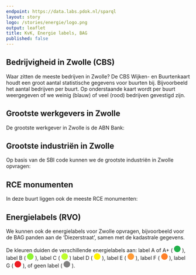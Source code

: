 ```yaml
---
endpoint: https://data.labs.pdok.nl/sparql
layout: story
logo: /stories/energie/logo.png
output: leaflet
title: KvK, Energie labels, BAG
published: false
---
```


## Bedrijvigheid in Zwolle (CBS)

Waar zitten de meeste bedrijven in Zwolle?  De CBS Wijken- en
Buurtenkaart houdt een groot aantal statistische gegevens voor buurten
bij.  Bijvoorbeeld het aantal bedrijven per buurt.  Op onderstaande
kaart wordt per buurt weergegeven of we weinig (blauw) of veel (rood)
bedrijven gevestigd zijn.

<query data-query-ref="10-buurt-cbs.rq" data-output="geo"></query>

<!--
## Kvk registraties voor ‘Binnenstad-Zuid’

Uit de vorige vraag werd duidelijk dat de meeste bedrijven (605) in
Zwolle in de buurt ‘Binnenstad-Zuid’ liggen.  Laten we voor deze buurt
de KvK registraties tonen:

<query
     data-query-ref="20-buurt-kvk.rq">
</query>
-->

## Grootste werkgevers in Zwolle

De grootste werkgever in Zwolle is de ABN Bank:


<query data-config="http://127.0.0.1:5000/stories/kvk/#query=prefix+kvk%3A+%3Chttp%3A%2F%2Fdata.labs.pdok.nl%2Fkvk%2Fdef%2F%3E%0Aprefix+schema%3A+%3Chttp%3A%2F%2Fschema.org%2F%3E%0Aprefix+xsd%3A+%3Chttp%3A%2F%2Fwww.w3.org%2F2001%2FXMLSchema%23%3E%0Aselect+%3Fnaam+(sum(%3Fwerknemers)+as+%3Fwerknemers)+%7B%0A++graph+%3Chttp%3A%2F%2Fdata.labs.pdok.nl%2Fgraph%2Fkvk%3E+%7B%0A++++%3Forganizatie%0A++++++kvk%3Aplaats+%22Zwolle%22%5E%5Exsd%3Astring%3B%0A++++++schema%3AlegalName+%3Fnaam%3B%0A++++++schema%3AnumberOfEmployees+%3Fwerknemers.%0A++%7D%0A%7D%0Agroup+by+%3Fnaam%0Aorder+by+desc(%3Fwerknemers)%0Alimit+25%0A&contentTypeConstruct=text%2Fturtle&contentTypeSelect=application%2Fsparql-results%2Bjson&endpoint=https%3A%2F%2Fdata.labs.pdok.nl%2Fsparql&requestMethod=POST&tabTitle=Query&headers=%7B%7D&outputFormat=gchart&outputSettings=%7B%22chartConfig%22%3A%7B%22options%22%3A%7B%22legacyScatterChartLabels%22%3Atrue%2C%22isStacked%22%3Afalse%2C%22booleanRole%22%3A%22certainty%22%2C%22vAxes%22%3A%5B%7B%22minValue%22%3Anull%2C%22maxValue%22%3Anull%2C%22viewWindow%22%3Anull%2C%22viewWindowMode%22%3Anull%2C%22useFormatFromData%22%3Atrue%7D%2C%7B%22useFormatFromData%22%3Atrue%7D%5D%2C%22hAxis%22%3A%7B%22viewWindow%22%3A%7B%22max%22%3A3000%2C%22min%22%3Anull%7D%2C%22minValue%22%3Anull%2C%22maxValue%22%3A3000%2C%22useFormatFromData%22%3Atrue%2C%22viewWindowMode%22%3A%22explicit%22%7D%2C%22legend%22%3A%22right%22%2C%22width%22%3A600%2C%22height%22%3A371%2C%22series%22%3A%7B%220%22%3A%7B%7D%7D%7D%2C%22state%22%3A%7B%7D%2C%22view%22%3A%7B%22columns%22%3Anull%2C%22rows%22%3Anull%7D%2C%22isDefaultVisualization%22%3Afalse%2C%22chartType%22%3A%22BarChart%22%7D%2C%22motionChartState%22%3Anull%7D"
       data-query-ref="40-kvk-werknemers.rq"
       data-output="gchart">
</query>


## Grootste industriën in Zwolle

Op basis van de SBI code kunnen we de grootste industriën in Zwolle
opvragen:

<query data-config="http://localhost:5000/stories/kvk/#query=prefix%20kvk%3A%20%3Chttp%3A%2F%2Fdata.labs.pdok.nl%2Fkvk%2Fdef%2F%3E%0Aprefix%20schema%3A%20%3Chttp%3A%2F%2Fschema.org%2F%3E%0Aprefix%20xsd%3A%20%3Chttp%3A%2F%2Fwww.w3.org%2F2001%2FXMLSchema%23%3E%0Aselect%20%3Fsbi%20(sum(%3Fwerknemers)%20as%20%3Fn)%20%7B%0A%20%20graph%20%3Chttp%3A%2F%2Fdata.labs.pdok.nl%2Fgraph%2Fkvk%3E%20%7B%0A%20%20%20%20%3Forganizatie%20kvk%3Aplaats%20%22Zwolle%22%5E%5Exsd%3Astring%20%3B%0A%20%20%20%20%20%20%20%20%20%20%20%20%20%20%20%20%20kvk%3AsbiOmschrijving%20%3Fsbi%20%3B%0A%20%20%20%20%20%20%20%20%20%20%20%20%20%20%20%20%20schema%3AnumberOfEmployees%20%3Fwerknemers%20.%0A%20%20%7D%0A%7D%0Agroup%20by%20%3Fsbi%0Aorder%20by%20desc(%3Fn)%0Alimit%2010%0A&endpoint=https%3A%2F%2Fdata.labs.pdok.nl%2Fsparql&requestMethod=POST&tabTitle=Query%203&headers=%7B%7D&contentTypeConstruct=text%2Fturtle&contentTypeSelect=application%2Fsparql-results%2Bjson&outputFormat=gchart&outputSettings=%7B%22chartConfig%22%3A%7B%22options%22%3A%7B%22hAxis%22%3A%7B%22useFormatFromData%22%3Atrue%2C%22viewWindow%22%3A%7B%22max%22%3Anull%2C%22min%22%3Anull%7D%2C%22minValue%22%3Anull%2C%22maxValue%22%3Anull%7D%2C%22legacyScatterChartLabels%22%3Atrue%2C%22vAxes%22%3A%5B%7B%22useFormatFromData%22%3Atrue%2C%22viewWindow%22%3A%7B%22max%22%3Anull%2C%22min%22%3Anull%7D%2C%22minValue%22%3Anull%2C%22maxValue%22%3Anull%7D%2C%7B%22useFormatFromData%22%3Atrue%2C%22viewWindow%22%3A%7B%22max%22%3Anull%2C%22min%22%3Anull%7D%2C%22minValue%22%3Anull%2C%22maxValue%22%3Anull%7D%5D%2C%22is3D%22%3Atrue%2C%22pieHole%22%3A0%2C%22booleanRole%22%3A%22certainty%22%2C%22width%22%3A%22100%25%22%2C%22height%22%3A%22100%25%22%7D%2C%22state%22%3A%7B%7D%2C%22view%22%3A%7B%22columns%22%3Anull%2C%22rows%22%3Anull%7D%2C%22isDefaultVisualization%22%3Afalse%2C%22chartType%22%3A%22PieChart%22%7D%2C%22motionChartState%22%3Anull%7D"
       data-query-ref="50-kvk-sbi.rq"
       data-output="gchart">
</query>


## RCE monumenten

In deze buurt liggen ook de meeste RCE monumenten:

<query
    data-endpoint = "https://data.labs.pdok.nl/sparql"
     data-query-ref="70-buurt-rce.rq"
     data-output="geo">
</query>


## Energielabels (RVO)

We kunnen ook de energielabels voor Zwolle opvragen, bijvoorbeeld voor
de BAG panden aan de ‘Diezerstraat’, samen met de kadastrale gegevens.
<p>De kleuren duiden de verschillende energielabels aan: label A of A+
(
<svg height="18" viewBox="0 0 18 18" xmlns="http://www.w3.org/2000/svg">
  <circle cx="9" cy="9" fill="#22b14c" r="9"/>
</svg>
), label B (
<svg height="18" viewBox="0 0 18 18" xmlns="http://www.w3.org/2000/svg">
  <circle cx="9" cy="9" fill="#8ff334" r="9"/>
</svg>
), label C (
<svg height="18" viewBox="0 0 18 18" xmlns="http://www.w3.org/2000/svg">
  <circle cx="9" cy="9" fill="#bdfc2c" r="9"/>
</svg>
) label D (
<svg height="18" viewBox="0 0 18 18" xmlns="http://www.w3.org/2000/svg">
  <circle cx="9" cy="9" fill="#fff200" r="9"/>
</svg>
), label E (
<svg height="18" viewBox="0 0 18 18" xmlns="http://www.w3.org/2000/svg">
  <circle cx="9" cy="9" fill="#ff9a35" r="9"/>
</svg>
), label F (
<svg height="18" viewBox="0 0 18 18" xmlns="http://www.w3.org/2000/svg">
  <circle cx="9" cy="9" fill="#ff7f27" r="9"/>
</svg>
), label G (
<svg height="18" viewBox="0 0 18 18" xmlns="http://www.w3.org/2000/svg">
  <circle cx="9" cy="9" fill="#ed1c24" r="9"/>
</svg>
), of geen label (
<svg height="18" viewBox="0 0 18 18" xmlns="http://www.w3.org/2000/svg">
  <circle cx="9" cy="9" fill="grey" r="9"/>
</svg>
).</p>

<query data-endpoint="https://data.pdok.nl/sparql" data-query-ref="60-energielabel.rq" data-output="geo"></query>
